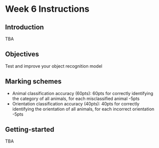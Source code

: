 # Week 6 Instructions

## Introduction
TBA

## Objectives
Test and improve your object recognition model

## Marking schemes
- Animal classification accuracy (60pts): 60pts for correctly identifying the category of all animals, for each misclassified animal -5pts
- Orientation classification accuracy (40pts): 40pts for correctly identifying the orientation of all animals, for each incorrect orientation -5pts

## Getting-started
TBA
